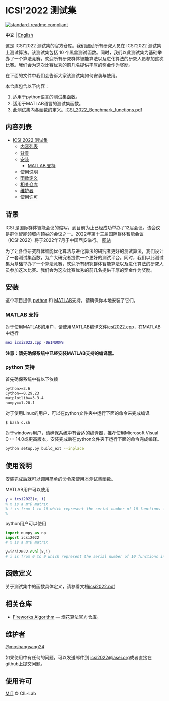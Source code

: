 # ICSI'2022 测试集

[![standard-readme compliant](https://img.shields.io/badge/readme%20style-standard-brightgreen.svg?style=flat-square)](https://github.com/RichardLitt/standard-readme)

**中文** | [English](README.md)

这是 ICSI'2022 测试集的官方仓库。我们鼓励所有研究人员在 ICSI'2022 测试集上测试算法。该测试集包括 10 个黑盒测试函数。同时，我们以此测试集为基础举办了一个算法竞赛，欢迎所有研究群体智能算法以及进化算法的研究人员参加这次比赛。我们会为这次比赛优秀的前几名提供丰厚的奖金作为奖励。

在下面的文件中我们会告诉大家该测试集如何安装与使用。

<!-- README 文件是人们通常最先看到的第一个东西。它应该告诉人们为什么要使用、如何安装、以及如何使用你的代码。README 文件标准化能够使得创建和维护 README 文件更加简单。毕竟，要写好一个文档不是那么容易的。 -->


本仓库包含以下内容：

1. 适用于python语言的测试集函数。
2. 适用于MATLAB语言的测试集函数。
3. 此测试集内各函数的定义。[ICSI_2022_Benchmark_functions.pdf](ICSI_2022_Benchmark_functions.pdf)

## 内容列表

- [ICSI'2022 测试集](#icsi2022-测试集)
	- [内容列表](#内容列表)
	- [背景](#背景)
	- [安装](#安装)
		- [MATLAB 支持](#matlab-支持)
	- [使用说明](#使用说明)
	- [函数定义](#函数定义)
	- [相关仓库](#相关仓库)
	- [维护者](#维护者)
	- [使用许可](#使用许可)

## 背景

ICSI 是国际群体智能会议的缩写，到目前为止已经成功举办了12届会议。该会议是群体智能领域内顶尖的会议之一。2022年第十三届国际群体智能会议（ICSI’2022）将于2022年7月于中国西安举行。 [网站](http://iasei.org/icsi2022/)

为了让各位研究群体智能优化算法与进化算法的研究者更好的测试算法，我们设计了一套测试集函数，为广大研究者提供一个更好的测试平台。同时，我们以此测试集为基础举办了一个算法竞赛，欢迎所有研究群体智能算法以及进化算法的研究人员参加这次比赛。我们会为这次比赛优秀的前几名提供丰厚的奖金作为奖励。

<!-- > 请记住：是文档而非代码，定义了一个模块的功能。 -->

<!-- —— [Ken Williams, Perl Hackers](http://mathforum.org/ken/perl_modules.html#document) -->

<!-- 写 README 从某种程度上来说相当不易，一直维护下去更是难能可贵。如果可以减少这个过程，则可以让写代码与修改代码更容易，使得是否在说明中指明一处需改有无必要更加清楚，你可以花费更少的时间来考虑是否你最初的文档是否需要更新，你可以分配更多的时间来写代码而非维护文档。 -->

<!-- 同时，标准化在某些别的地方也有好处。有了标准化，用户就可以花费更少的时间来搜索他们需要的信息，他们同时可以做一个工具来从描述中搜集信息，自动跑示例代码，检查授权协议等等。 -->

<!-- 这个仓库的目标是： -->


## 安装

这个项目提供 [python](https://www.python.org/) 和 [MATLAB](https://www.mathworks.com/products/matlab.html)支持。请确保你本地安装了它们。

### MATLAB 支持

对于使用MATLAB的用户，请使用MATLAB编译文件[icsi2022.cpp](MATLAB\icsi2022.cpp)，在MATLAB中运行

```MATLAB
mex icsi2022.cpp -DWINDOWS
```

<!-- 然后就可以使用下面的命令使用该数据集。

```MATLAB
f = icsi2022(x, i)
``` -->

**注意：请先确保系统中已经安装MATLAB支持的编译器。**

### python 支持

首先确保系统中有以下依赖

```txt
python>=3.6
Cython==0.29.23
matplotlib==3.3.4
numpy==1.20.1
```

对于使用Linux的用户，可以在python文件夹中运行下面的命令来完成编译

```sh
$ bash c.sh
```

对于windows用户，请确保系统中有合适的编译器，推荐使用Microsoft Visual C++ 14.0或更高版本，安装完成后在python文件夹下运行下面的命令完成编译。

```sh
python setup.py build_ext --inplace
```



## 使用说明

安装完成后就可以调用简单的命令来使用本测试集函数。

MATLAB用户可以使用

```MATLAB
y = icsi2022(x, i)
% x is a m*D matrix
% i is from 1 to 10 which represent the serial number of 10 functions in icsi'2022 test suite.
% 
```

python用户可以使用

```python
import numpy as np
import icsi2022
# x is a m*D matrix

y=icsi2022.eval(x,i)
# i is from 0 to 9 which represent the serial number of 10 functions in icsi'2022 test suite.

```

## 函数定义

关于测试集中的函数具体定义，请参看文档[icsi2022.pdf](ICSI_2022_Benchmark_functions.pdf)

## 相关仓库

- [Fireworks Algorithm](https://github.com/cil-lab/fwaopt/tree/master/mpopt) — 烟花算法官方仓库。


## 维护者

[@moshangsang24](https://github.com/moshangsang24)

如果使用中有任何的问题，可以发送邮件到 [icsi2022@iasei.org](icsi2022@iasei.org)或者直接在github上提交问题。


## 使用许可

[MIT](LICENSE) © CIL-Lab
